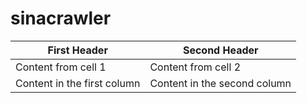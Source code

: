 # sinacrawler
First Header                 | Second Header
-----------------------------|---------------------
Content from cell 1          |Content from cell 2
Content in the first column  |Content in the second column
